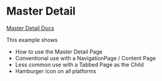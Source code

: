 # Master Detail

[Master Detail Docs](https://prismlibrary.github.io/docs/xamarin-forms/navigation/working-with-masterdetailpages.html)

This example shows

- How to use the Master Detail Page
- Conventional use with a NavigationPage / Content Page
- Less common use with a Tabbed Page as the Child
- Hamburger icon on all platforms
